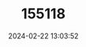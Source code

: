 ---
title: "155118"
category: "Lethrinus conchyliatus"
draft: false
date: 2024-02-22 13:03:52
languages:
  English: ["Redaxil Emperor", "Smith's Pigface Bream", "Red Axil Emperor"]
  Undetermined: ["Changu", "Msumba", "Pelandok", "Rooiskof-keis"]
  Spanish; Castilian: ["Emperador Boca de Vino"]
  French: ["Empereur Gueule de Vin", "Gueule de Vin"]
  Japanese: ["Kataaka-fuefuki"]
  Portuguese: ["Ladrão alcoólico"]
---